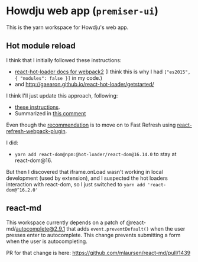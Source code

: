 # Howdju web app (`premiser-ui`)

This is the yarn workspace for Howdju's web app.

## Hot module reload

I think that I initially followed these instructions:

- [react-hot-loader docs for webpack2](https://github.com/gaearon/react-hot-loader/tree/a03dde0c1833105abf0555e2a3028572bd15493c/docs#webpack-2)
  (I think this is why I had `["es2015", { "modules": false }]` in my code.)
- and http://gaearon.github.io/react-hot-loader/getstarted/

I think I'll just update this approach, following:

- [these instructions](https://github.com/gaearon/react-hot-loader/tree/6032f4255e0268bb794c1e9b8ae5b436400ffbb5#getting-started).
- Summarized in [this comment](https://github.com/gaearon/react-hot-loader/issues/1227#issuecomment-482518698)

Even though the
[recommendation](https://github.com/gaearon/react-hot-loader/tree/6032f4255e0268bb794c1e9b8ae5b436400ffbb5#moving-towards-next-step)
is to move on to Fast Refresh using
[react-refresh-webpack-plugin](https://github.com/pmmmwh/react-refresh-webpack-plugin/).

I did:

- `yarn add react-dom@npm:@hot-loader/react-dom@16.14.0` to stay at react-dom@16.

But then I discovered that iframe.onLoad wasn't working in local development (used by extension), and I suspected the
hot loaders interaction with react-dom, so I just switched to `yarn add 'react-dom@^16.2.0'`

## react-md

This workspace currently depends on a patch of @react-md/autocomplete@2.9.1 that adds
`event.preventDefault()` when the user presses enter to autocomplete. This change prevents
submitting a form when the user is autocompleting.

PR for that change is here: https://github.com/mlaursen/react-md/pull/1439
